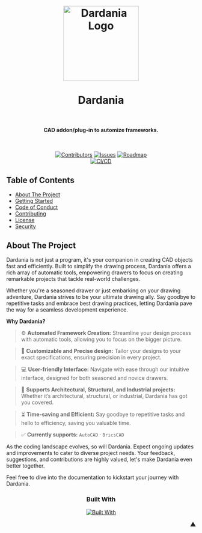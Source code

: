 <a name="readme-top"></a>

<h1 align="center">
  <br />
    <a href="https://illyrian-engineering.com/">
      <img src="https://raw.githubusercontent.com/IllyrianEngineering/.github/main/icons/dardania.webp" alt="Dardania Logo" width="200">
    </a>
  <br /><br />
  Dardania
  <br />
  <br />
</h1>

<h4 align="center">CAD addon/plug-in to automize frameworks.</h4><br />

<div align="center">

[![Contributors][contributors_shield_url]][contributors_url]
[![Issues][issues_shield_url]][issues_url]
[![Roadmap][roadmap_shield_url]][roadmap_url]<br />
[![CI/CD][workflow_shield_url]][workflow_url]</div>

## Table of Contents

- [About The Project](#about-the-project)
- [Getting Started](#getting-started)
- [Code of Conduct][code_of_conduct_url]
- [Contributing][contributing_url]
- [License][license_url]
- [Security][security_url]

## About The Project

Dardania is not just a program, it's your companion in creating CAD objects fast and efficiently. Built to simplify the drawing process, Dardania offers a rich array of automatic tools, empowering drawers to focus on creating remarkable projects that tackle real-world challenges.

Whether you're a seasoned drawer or just embarking on your drawing adventure, Dardania strives to be your ultimate drawing ally. Say goodbye to repetitive tasks and embrace best drawing practices, letting Dardania pave the way for a seamless development experience.

**Why Dardania?**

> :gear: **Automated Framework Creation:** Streamline your design process with automatic tools, allowing you to focus on the bigger picture.

> :straight_ruler: **Customizable and Precise design:** Tailor your designs to your exact specifications, ensuring precision in every project.

> :computer: **User-friendly Interface:** Navigate with ease through our intuitive interface, designed for both seasoned and novice drawers.

> :triangular_ruler: **Supports Architectural, Structural, and Industrial projects:** Whether it’s architectural, structural, or industrial, Dardania has got you covered.

> :hourglass_flowing_sand: **Time-saving and Efficient:** Say goodbye to repetitive tasks and hello to efficiency, saving you valuable time.

> :white_check_mark: **Currently supports:** `AutoCAD` · `BricsCAD`

As the coding landscape evolves, so will Dardania. Expect ongoing updates and improvements to cater to diverse project needs. Your feedback, suggestions, and contributions are highly valued, let's make Dardania even better together.

Feel free to dive into the documentation to kickstart your journey with Dardania.

<div align="center"><h3>Built With</h3>

[![Built With][built_with_shield_url]][built_with_url]</div>

</details><p align="right"><a href="#readme-top">▲</a></p>

[built_with_shield_url]: https://skillicons.dev/icons?i=docker,py,cpp,c
[built_with_url]: https://skillicons.dev
[code_of_conduct_url]: https://github.com/IllyrianEngineering/Dardania?tab=coc-ov-file
[contributing_url]: https://github.com/IllyrianEngineering/Dardania/blob/main/CONTRIBUTING.md
[contributors_shield_url]: https://img.shields.io/github/contributors/IllyrianEngineering/Dardania?style=for-the-badge&color=blue
[contributors_url]: https://github.com/IllyrianEngineering/Dardania/graphs/contributors
[issues_shield_url]: https://img.shields.io/github/issues/IllyrianEngineering/Dardania?style=for-the-badge&color=yellow
[issues_url]: https://github.com/IllyrianEngineering/Dardania/issues
[license_url]: https://github.com/IllyrianEngineering/Dardania?tab=AGPL-3.0-1-ov-file
[roadmap_shield_url]: https://img.shields.io/badge/Roadmap-Click%20Me!-purple.svg?style=for-the-badge
[roadmap_url]: https://github.com/orgs/IllyrianEngineering/projects/4
[security_url]: https://github.com/IllyrianEngineering/Dardania?tab=security-ov-file
[workflow_shield_url]: https://github.com/IllyrianEngineering/Dardania/actions/workflows/ci_cd.yml/badge.svg
[workflow_url]: https://github.com/IllyrianEngineering/Dardania/actions/workflows/ci_cd.yml
